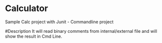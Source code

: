 # Calculator
Sample Calc project with Junit - Commandline project

#Description
It will read binary comments from internal/external file and will show the result in Cmd Line.

